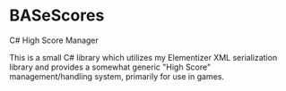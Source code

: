 # BASeScores
C# High Score Manager

This is a small C# library which utilizes my Elementizer XML serialization library and provides a somewhat generic "High Score"
management/handling system, primarily for use in games.
